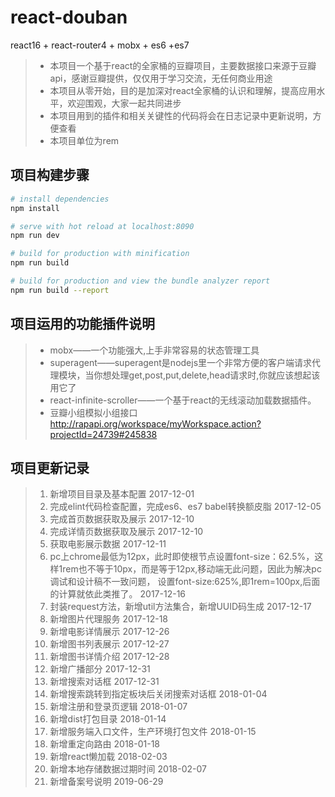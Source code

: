 # react-douban

react16 + react-router4 + mobx + es6 +es7


> * 本项目一个基于react的全家桶的豆瓣项目，主要数据接口来源于豆瓣api，感谢豆瓣提供，仅仅用于学习交流，无任何商业用途
> * 本项目从零开始，目的是加深对react全家桶的认识和理解，提高应用水平，欢迎围观，大家一起共同进步
> * 本项目用到的插件和相关关键性的代码将会在日志记录中更新说明，方便查看
> * 本项目单位为rem

## 项目构建步骤

``` bash
# install dependencies
npm install

# serve with hot reload at localhost:8090
npm run dev

# build for production with minification
npm run build

# build for production and view the bundle analyzer report
npm run build --report
```
## 项目运用的功能插件说明

> * mobx——一个功能强大,上手非常容易的状态管理工具
> * superagent——superagent是nodejs里一个非常方便的客户端请求代理模块，当你想处理get,post,put,delete,head请求时,你就应该想起该用它了
> * react-infinite-scroller——一个基于react的无线滚动加载数据插件。
> * 豆瓣小组模拟小组接口 http://rapapi.org/workspace/myWorkspace.action?projectId=24739#245838

## 项目更新记录

> 1.  新增项目目录及基本配置                         2017-12-01
> 2.  完成elint代码检查配置，完成es6、es7 babel转换额皮脂        2017-12-05
> 3.  完成首页数据获取及展示        2017-12-10
> 4.  完成详情页数据获取及展示        2017-12-10
> 5.  获取电影展示数据       2017-12-11
> 6.  pc上chrome最低为12px，此时即使根节点设置font-size：62.5%，这样1rem也不等于10px，而是等于12px,移动端无此问题，因此为解决pc调试和设计稿不一致问题，
      设置font-size:625%,即1rem=100px,后面的计算就依此类推了。   2017-12-16
> 7.  封装request方法，新增util方法集合，新增UUID码生成   2017-12-17
> 8.  新增图片代理服务   2017-12-18
> 9.  新增电影详情展示   2017-12-26
> 10.  新增图书列表展示   2017-12-27
> 11.  新增图书详情介绍   2017-12-28
> 12.  新增广播部分   2017-12-31
> 13.  新增搜索对话框   2017-12-31
> 14.  新增搜索跳转到指定板块后关闭搜索对话框   2018-01-04
> 15.  新增注册和登录页逻辑   2018-01-07
> 16.  新增dist打包目录   2018-01-14
> 17.  新增服务端入口文件，生产环境打包文件   2018-01-15
> 18.  新增重定向路由   2018-01-18
> 19.  新增react懒加载   2018-02-03
> 20.  新增本地存储数据过期时间   2018-02-07
> 21.  新增备案号说明    2019-06-29
